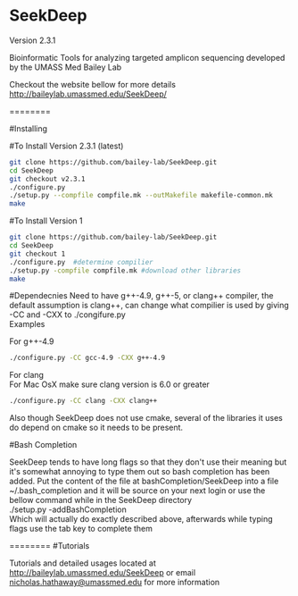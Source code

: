 SeekDeep
========
Version 2.3.1

Bioinformatic Tools for analyzing targeted amplicon sequencing developed by the UMASS Med Bailey Lab

Checkout the website bellow for more details  
http://baileylab.umassmed.edu/SeekDeep/

========

#Installing
 

#To Install Version 2.3.1 (latest)  
```bash
git clone https://github.com/bailey-lab/SeekDeep.git   
cd SeekDeep  
git checkout v2.3.1  
./configure.py  
./setup.py --compfile compfile.mk --outMakefile makefile-common.mk
make   
```

#To Install Version 1

```bash
git clone https://github.com/bailey-lab/SeekDeep.git   
cd SeekDeep  
git checkout 1   
./configure.py  #determine compilier
./setup.py -compfile compfile.mk #download other libraries 
make   
```

#Dependecnies
Need to have g++-4.9, g++-5, or clang++ compiler, the default assumption is clang++, can change what compilier is used by giving -CC and -CXX to ./congifure.py  
Examples  

For g++-4.9 
 
```bash  
./configure.py -CC gcc-4.9 -CXX g++-4.9  
```
For clang  
For Mac OsX make sure clang version is 6.0 or greater 

```bash
./configure.py -CC clang -CXX clang++  
```

Also though SeekDeep does not use cmake, several of the libraries it uses do depend on cmake so it needs to be present.  

#Bash Completion  

SeekDeep tends to have long flags so that they don't use their meaning but it's somewhat annoying to type them out so bash completion has been added.  Put the content of the file at bashCompletion/SeekDeep into a file ~/.bash_completion and it will be source on your next login or use the bellow command while in the SeekDeep directory  
./setup.py -addBashCompletion  
Which will actually do exactly described above, afterwards while typing flags use the tab key to complete them  

========
#Tutorials

Tutorials and detailed usages located at http://baileylab.umassmed.edu/SeekDeep or email nicholas.hathaway@umassmed.edu for more information  

